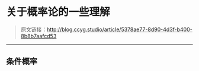 # 关于概率论的一些理解

[annotation]: <id> (5378ae77-8d90-4d3f-b400-8b8b7aafcd53)
[annotation]: <status> (protect)
[annotation]: <create_time> (2019-05-07 11:01:33)
[annotation]: <category> (数学理论)
[annotation]: <tags> (概率论与数理统计)
[annotation]: <comments> (false)

> 原文链接：<http://blog.ccyg.studio/article/5378ae77-8d90-4d3f-b400-8b8b7aafcd53>

---

## 条件概率

